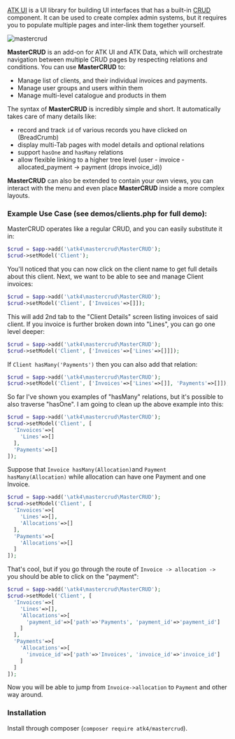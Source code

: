 [ATK UI](https://github.com/atk4/ui) is a UI library for building UI interfaces that has a built-in [CRUD](http://ui.agiletoolkit.org/demos/crud.php) component. It can be used to create complex admin systems, but it requires you to populate multiple pages and inter-link them together yourself. 

![mastercrud](docs/images/mastercrud.png)

**MasterCRUD** is an add-on for ATK UI and ATK Data, which will orchestrate navigation between multiple CRUD pages by respecting relations and conditions. You can use **MasterCRUD** to:

-   Manage list of clients, and their individual invoices and payments.
-   Manage user groups and users within them
-   Manage multi-level catalogue and products in them

The syntax of **MasterCRUD** is incredibly simple and short. It automatically takes care of many details like:

-   record and track `id` of various records you have clicked on (BreadCrumb)
-   display multi-Tab pages with model details and optional relations
-   support `hasOne` and `hasMany` relations
-   allow flexible linking to a higher tree level (user - invoice - allocated_payment -> payment (drops invoice_id))

**MasterCRUD** can also be extended to contain your own views, you can interact with the menu and even place **MasterCRUD** inside a more complex layouts.

### Example Use Case (see demos/clients.php for full demo):

MasterCRUD operates like a regular CRUD, and you can easily substitute it in:

``` php
$crud = $app->add('\atk4\mastercrud\MasterCRUD');
$crud->setModel('Client');
```

You'll noticed that you can now click on the client name to get full details about this client. Next, we want to be able to see and manage Client invoices:

``` php
$crud = $app->add('\atk4\mastercrud\MasterCRUD');
$crud->setModel('Client', ['Invoices'=>[]]);
```

This will add 2nd tab to the "Client Details" screen listing invoices of said client. If you invoice is further broken down into "Lines", you can go one level deeper:

``` php
$crud = $app->add('\atk4\mastercrud\MasterCRUD');
$crud->setModel('Client', ['Invoices'=>['Lines'=>[]]]);
```

If `Client hasMany('Payments')` then you can also add that relation:

``` php
$crud = $app->add('\atk4\mastercrud\MasterCRUD');
$crud->setModel('Client', ['Invoices'=>['Lines'=>[]], 'Payments'=>[]]);
```

So far I've shown you examples of "hasMany" relations, but it's possible to also traverse "hasOne". I am going to clean up the above example into this:

``` php
$crud = $app->add('\atk4\mastercrud\MasterCRUD');
$crud->setModel('Client', [
  'Invoices'=>[
    'Lines'=>[]
  ], 
  'Payments'=>[]
]);
```

Suppose that `Invoice hasMany(Allocation)`and `Payment hasMany(Allocation)` while allocation can have one Payment and one Invoice.

``` php
$crud = $app->add('\atk4\mastercrud\MasterCRUD');
$crud->setModel('Client', [
  'Invoices'=>[
    'Lines'=>[],
    'Allocations'=>[]
  ], 
  'Payments'=>[
    'Allocations'=>[]
  ]
]);
```

That's cool, but if you go through the route of `Invoice -> allocation ->` you should be able to click on the "payment":

``` php
$crud = $app->add('\atk4\mastercrud\MasterCRUD');
$crud->setModel('Client', [
  'Invoices'=>[
    'Lines'=>[],
    'Allocations'=>[
      'payment_id'=>['path'=>'Payments', 'payment_id'=>'payment_id']
    ]
  ], 
  'Payments'=>[
    'Allocations'=>[
      'invoice_id'=>['path'=>'Invoices', 'invoice_id'=>'invoice_id']
    ]
  ]
]);
```

Now you will be able to jump from `Invoice->allocation` to `Payment` and other way around.

### Installation

Install through composer (`composer require atk4/mastercrud`).


